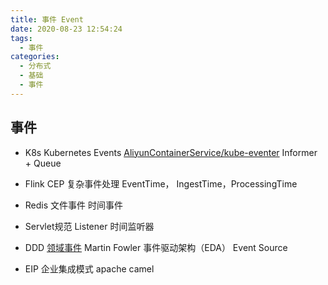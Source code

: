 ```yaml
---
title: 事件 Event
date: 2020-08-23 12:54:24
tags:
  - 事件
categories:
  - 分布式
  - 基础  
  - 事件
---
```


<p hidden></p>
<!-- more -->

## 事件
+ K8s 
Kubernetes Events
[AliyunContainerService/kube-eventer](https://github.com/AliyunContainerService/kube-eventer)
Informer + Queue

+ Flink
CEP 复杂事件处理
EventTime， IngestTime，ProcessingTime

+ Redis
文件事件
时间事件

+ Servlet规范
Listener 时间监听器

+ DDD
[领域事件](https://martinfowler.com/eaaDev/DomainEvent.html) Martin Fowler
事件驱动架构（EDA）
Event Source

+ EIP 企业集成模式
apache camel



